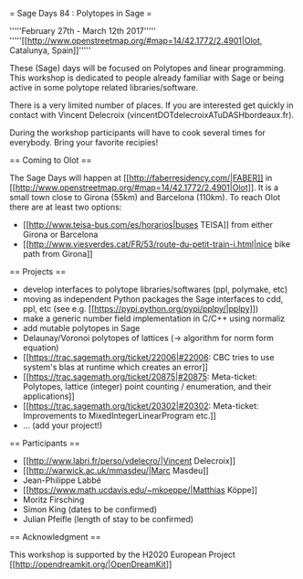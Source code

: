 = Sage Days 84 : Polytopes in Sage =

'''''February 27th - March 12th 2017'''''
'''''[[http://www.openstreetmap.org/#map=14/42.1772/2.4901|Olot, Catalunya, Spain]]'''''

These (Sage) days will be focused on Polytopes and linear programming. This workshop is dedicated to people already familiar with Sage or being active in some polytope related libraries/software.

There is a very limited number of places. If you are interested get quickly in contact with Vincent Delecroix (vincentDOTdelecroixATuDASHbordeaux.fr).

During the workshop participants will have to cook several times for everybody. Bring your favorite recipies!

== Coming to Olot ==

The Sage Days will happen at [[http://faberresidency.com/|FABER]] in [[http://www.openstreetmap.org/#map=14/42.1772/2.4901|Olot]]. It is a small town close to Girona (55km) and Barcelona (110km). To reach Olot there are at least two options:

 * [[http://www.teisa-bus.com/es/horarios|buses TEISA]] from either Girona or Barcelona
 * [[http://www.viesverdes.cat/FR/53/route-du-petit-train-i.html|nice bike path from Girona]]

== Projects ==

 * develop interfaces to polytope libraries/softwares (ppl, polymake, etc)
 * moving as independent Python packages the Sage interfaces to cdd, ppl, etc (see e.g. [[https://pypi.python.org/pypi/pplpy/|pplpy]])
 * make a generic number field implementation in C/C++ using normaliz
 * add mutable polytopes in Sage
 * Delaunay/Voronoi polytopes of lattices (-> algorithm for norm form equation)
 * [[https://trac.sagemath.org/ticket/22006|#22006: CBC tries to use system's blas at runtime which creates an error]]
 * [[https://trac.sagemath.org/ticket/20875|#20875: Meta-ticket: Polytopes, lattice (integer) point counting / enumeration, and their applications]]
 * [[https://trac.sagemath.org/ticket/20302|#20302: Meta-ticket: Improvements to MixedIntegerLinearProgram etc.]]
 * ... (add your project!)

== Participants ==

 * [[http://www.labri.fr/perso/vdelecro/|Vincent Delecroix]]
 * [[http://warwick.ac.uk/mmasdeu/|Marc Masdeu]]
 * Jean-Philippe Labbé
 * [[https://www.math.ucdavis.edu/~mkoeppe/|Matthias Köppe]]
 * Moritz Firsching
 * Simon King (dates to be confirmed)
 * Julian Pfeifle (length of stay to be confirmed)

== Acknowledgment ==

This workshop is supported by the H2020 European Project [[http://opendreamkit.org/|OpenDreamKit]]
